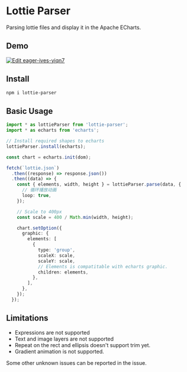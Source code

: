 # Lottie Parser

Parsing lottie files and display it in the Apache ECharts.

## Demo

[![Edit eager-ives-yiqn7](https://codesandbox.io/static/img/play-codesandbox.svg)](https://codesandbox.io/s/eager-ives-yiqn7?fontsize=14&hidenavigation=1&theme=dark)

## Install

```bash
npm i lottie-parser
```

## Basic Usage

```ts
import * as lottieParser from 'lottie-parser';
import * as echarts from 'echarts';

// Install required shapes to echarts
lottieParser.install(echarts);

const chart = echarts.init(dom);

fetch(`lottie.json`)
  .then((response) => response.json())
  .then((data) => {
    const { elements, width, height } = lottieParser.parse(data, {
      // 循环播放动画
      loop: true,
    });

    // Scale to 400px
    const scale = 400 / Math.min(width, height);

    chart.setOption({
      graphic: {
        elements: [
          {
            type: 'group',
            scaleX: scale,
            scaleY: scale,
            // Elements is compatitable with echarts graphic.
            children: elements,
          },
        ],
      },
    });
  });
```

## Limitations

- Expressions are not supported
- Text and image layers are not supported
- Repeat on the rect and ellipsis doesn't support trim yet.
- Gradient animation is not supported.

Some other unknown issues can be reported in the issue.
